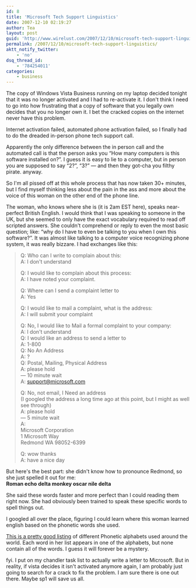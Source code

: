 ```yaml
---
id: 8
title: 'Microsoft Tech Support Linguistics'
date: 2007-12-10 02:19:27
author: Tea
layout: post
guid: 'http://www.wirelust.com/2007/12/10/microsoft-tech-support-linguistics/'
permalink: /2007/12/10/microsoft-tech-support-linguistics/
aktt_notify_twitter:
    - 'no'
dsq_thread_id:
    - '784254011'
categories:
    - business
---
```


The copy of Windows Vista Business running on my laptop decided tonight that it was no longer activated and I had to re-activate it. I don't think I need to go into how frustrating that a copy of software that you legally own decides that you no longer own it. I bet the cracked copies on the internet never have this problem.

Internet activation failed, automated phone activation failed, so I finally had to do the dreaded in-person phone tech support call.

Apparently the only difference between the in person call and the automated call is that the person asks you “How many computers is this software installed on?”. I guess it is easy to lie to a computer, but in person you are supposed to say “2?”, “3?” — and then they got-cha you filthy pirate. anyway.

So I'm all pissed off at this whole process that has now taken 30+ minutes, but I find myself thinking less about the pain in the ass and more about the voice of this woman on the other end of the phone line.

The woman, who knows where she is (it is 2am EST here), speaks near-perfect British English. I would think that I was speaking to someone in the UK, but she seemed to only have the exact vocabulary required to read off scripted answers. She couldn't comprehend or reply to even the most basic question; like: “why do I have to even be talking to you when I own this software?”. It was almost like talking to a computer voice recognizing phone system, it was really bizzare. I had exchanges like this:

> Q: Who can I write to complain about this:  
> A: I don't understand
> 
> Q: I would like to complain about this process:  
> A: I have noted your complaint.
> 
> Q: Where can I send a complaint letter to  
> A: Yes
> 
> Q: I would like to mail a complaint, what is the address:  
> A: I will submit your complaint
> 
> Q: No, I would like to Mail a formal complaint to your company:  
> A: I don't understand  
> Q: I would like an address to send a letter to  
> A: 1-800  
> Q: No An Address  
> A: ?  
> Q: Postal, Mailing, Physical Address  
> A: please hold  
> — 10 minute wait  
> A: support@microsoft.com
> 
> Q: No, not email, I Need an address  
> (I googled the address a long time ago at this point, but I might as well see through)  
> A: please hold  
> — 5 minute wait  
> A:  
> Microsoft Corporation  
> 1 Microsoft Way  
> Redmond WA 98052-6399
> 
> Q: wow thanks  
> A: have a nice day

But here's the best part: she didn't know how to pronounce Redmond, so she just spelled it out for me:  
 **Roman echo delta monkey oscar nile delta**

She said these words faster and more perfect than I could reading them right now. She had obviously been trained to speak these specific words to spell things out.

I googled all over the place, figuring I could learn where this woman learned english based on the phonetic words she used.

[This is a pretty good listing](http://faqs.org/faqs/radio/phonetic-alph/full/) of different Phonetic alphabets used around the world. Each word in her list appears in one of the alphabets, but none contain all of the words. I guess it will forever be a mystery.

fyi. I put on my chandler task list to actually write a letter to Microsoft. But in reality, if vista decides it isn't activated anymore again, I am probably just going to search for a crack to fix the problem. I am sure there is one out there. Maybe sp1 will save us all.